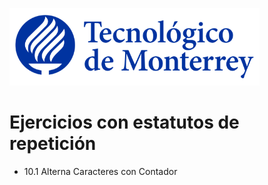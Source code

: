 ![Tec de Monterrey](images/logotecmty.png)
# Ejercicios con estatutos de repetición

- 10.1 Alterna Caracteres con Contador